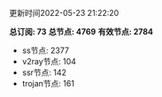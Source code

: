更新时间2022-05-23 21:22:20

**总订阅: 73**
**总节点: 4769**
**有效节点: 2784**
- ss节点: 2377
- v2ray节点: 104
- ssr节点: 142
- trojan节点: 161
